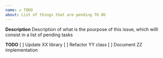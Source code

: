 ```yaml
---
name: ✔️ TODO
about: List of things that are pending TO DO
---
```


**Description**
Description of what is the pourpose of this issue, which willl consist in a list of pending tasks 

**TODO**
[ ] Update XX library
[ ] Refactor YY class
[ ] Document ZZ implementation
